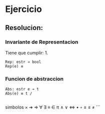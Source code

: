 # Ejercicio 

## Resolucion:

### Invariante de Representacion
Tiene que cumplir:
1. 
```
Rep: estr ➔ bool
Rep(e) ≡
```

### Funcion de abstraccion
```
Abs: estr e ➔ t
Abs(e) ≡ t / 
        

```

simbolos × ➔ ⇒ ∀ ∃ ≡ ∈ π ∧ ∨ ⇔ • ◦ ≥ ≤ ≠ ```